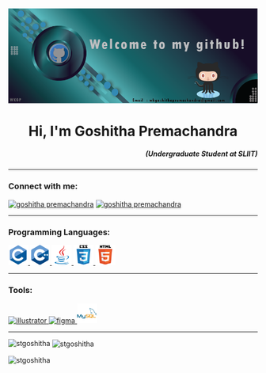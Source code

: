 ### 

<!--
**stgoshitha/stgoshitha** is a ✨ _special_ ✨ repository because its `README.md` (this file) appears on your GitHub profile.

Here are some ideas to get you started:

- 🔭 I’m currently working on ...
- 🌱 I’m currently learning ...
- 👯 I’m looking to collaborate on ...
- 🤔 I’m looking for help with ...
- 💬 Ask me about ...
- 📫 How to reach me: ...
- 😄 Pronouns: ...
- ⚡ Fun fact: ...
-->
<img align="center" src="https://github.com/stgoshitha/stgoshitha/blob/main/covergithub.png" alt="cover" />
<h1 align="center" color="red">Hi, I'm Goshitha Premachandra</h1>
<h5 align="right">(Undergraduate Student at SLIIT)</h5>
<hr>
<h3 align="left">Connect with me:</h3>
  <p align="left">
    <a href="https://linkedin.com/in/goshitha premachandra" target="blank"><img align="center" src="https://raw.githubusercontent.com/rahuldkjain/github-profile-readme-generator/master/src/images/icons/Social/linked-in-alt.svg" alt="goshitha premachandra" height="30" width="40" /></a>
    <a href="https://fb.com/goshitha premachandra" target="blank"><img align="center" src="https://raw.githubusercontent.com/rahuldkjain/github-profile-readme-generator/master/src/images/icons/Social/facebook.svg" alt="goshitha premachandra" height="30" width="40" /></a>
  </p>
<hr>
<h3 align="left">Programming Languages:</h3>

  <a href="https://github.com/stgoshitha/stgoshitha/blob/main/README.md">
    <p align="left"> 
      <img src="https://raw.githubusercontent.com/devicons/devicon/master/icons/c/c-original.svg" alt="c" width="40" height="40"/>
      <img src="https://raw.githubusercontent.com/devicons/devicon/master/icons/cplusplus/cplusplus-original.svg" alt="cplusplus" width="40" height="40"/>
      <img src="https://raw.githubusercontent.com/devicons/devicon/master/icons/java/java-original.svg" alt="java" width="40" height="40"/>
      <img src="https://raw.githubusercontent.com/devicons/devicon/master/icons/css3/css3-original-wordmark.svg" alt="css3" width="40" height="40"/>
      <img src="https://raw.githubusercontent.com/devicons/devicon/master/icons/html5/html5-original-wordmark.svg" alt="html5" width="40" height="40"/>
    </p>
  </a>
<hr>
<h3 align="left">Tools:</h3>
 <a href="https://github.com/stgoshitha/stgoshitha/blob/main/README.md">
<p aling="right">
<img src="https://www.vectorlogo.zone/logos/adobe_illustrator/adobe_illustrator-icon.svg" alt="illustrator" width="40" height="40"/>
<img src="https://www.vectorlogo.zone/logos/figma/figma-icon.svg" alt="figma" width="40" height="40"/>
<img src="https://raw.githubusercontent.com/devicons/devicon/master/icons/mysql/mysql-original-wordmark.svg" alt="mysql" width="40" height="40"/> 
</p>
</a>
<hr>
<p><img align="left" src="https://github-readme-stats.vercel.app/api/top-langs?username=stgoshitha&show_icons=true&locale=en&layout=compact" alt="stgoshitha" /></p>
<p>&nbsp;<img align="center" src="https://github-readme-stats.vercel.app/api?username=stgoshitha&show_icons=true&locale=en" alt="stgoshitha" /></p>
<p><img align="center" src="https://github-readme-streak-stats.herokuapp.com/?user=stgoshitha&" alt="stgoshitha" /></p>
